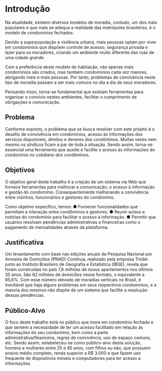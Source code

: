 # Introdução

Na atualidade, existem diversos modelos de moradia, contudo, um dos mais populares e que mais se adequa a realidade das metrópoles brasileiras, é o modelo de condomínios fechados.

Devido a superpopulação e violência urbana, mais pessoas optam por viver em condomínios que dispõem controle de acesso, segurança privada e lazer para os moradores, criando um ambiente muito diferente das ruas de uma cidade grande.

Com a preferência deste modelo de habitação, não apenas mais condomínios são criados, mas também condomínios cada vez maiores, abrigando mais e mais pessoas. Por tanto, problemas de convivência neste tipo de moradia passam a ser mais comuns no dia a dia de seus moradores.

Pensando nisso, torna-se fundamental que existam ferramentas para organizar o convívio nestes ambientes, facilitar o cumprimento de obrigações e comunicação.

## Problema

Conforme exposto, o problema que se busca resolver com este projeto é o desafio de convivência em condomínios, acesso às informações dos serviços disponíveis, direitos e deveres dos condôminos. Muitas vezes nem mesmo os síndicos ficam a par de toda a situação. Sendo assim, torna-se essencial uma ferramenta que auxilie e facilite o acesso às informações do condomínio no cotidiano dos condôminos.

## Objetivos

O objetivo geral deste trabalho é a criação de um sistema via Web que fornece ferramentas para melhorar a comunicação, o acesso à informação e gestão do condomínio. Consequentemente melhorando a convivência entre vizinhos, funcionários e gestores do condomínio.

Como objetivo específico, temos:
●	Fornecer funcionalidades que permitam a interação entre condôminos e gestores.
●	Reunir avisos e notícias do condomínio para facilitar o acesso à informação.
●	Permitir que usuários resolvam pendências administrativas e financeiras como o pagamento de mensalidades através da plataforma.


## Justificativa

Um levantamento com base nas edições anuais da Pesquisa Nacional por Amostra de Domicílios (PNAD) Contínua, realizado pela empresa Triider junto ao Instituto Brasileiro de Geografia e Estatística (IBGE), revela que foram construídas no país 7,8 milhões de novos apartamentos nos últimos 35 anos. São 62 milhões de domicílios nesse formato, o equivalente a 85,6%.
Com esse número elevado de moradias verticais no Brasil, é inevitável que haja alguns problemas em seus respectivos condomínios, e a maioria dos mesmos não dispõe de um sistema que facilite a resolução dessas pendências.


## Público-Alvo

O foco deste trabalho está no público que mora em condomínio fechado e que sentem a necessidade de ter um acesso facilitado em relação às informações do seu condomínio, bem como a parte administrativa/financeira, regras de convivência,  uso de espaço comuns, etc.
Sendo assim, estabeleceu-se como público-alvo desta solução, homens e mulheres entre 25 e 45 anos, com filhos ou não, que possuem ensino médio completo, renda superior a R$ 3.000 e que fazem uso frequente de dispositivos móveis e computadores para ter acesso a informações.

